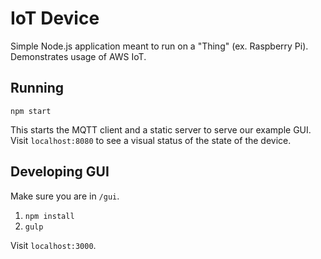 # IoT Device

Simple Node.js application meant to run on a "Thing" (ex. Raspberry Pi). Demonstrates
usage of AWS IoT.

## Running

`npm start`

This starts the MQTT client and a static server to serve our example GUI. Visit `localhost:8080` to see a visual status of the state of the device.

## Developing GUI

Make sure you are in `/gui`.

1. `npm install`
2. `gulp`

Visit `localhost:3000`.
